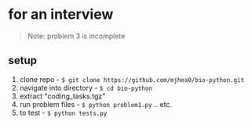 # for an interview

> Note: problem 3 is incomplete

## setup

1. clone repo - `$ git clone https://github.com/mjhea0/bio-python.git`
2. navigate into directory - `$ cd bio-python`
3. extract "coding_tasks.tgz"
4. run problem files - `$ python problem1.py` .. etc.
5. to test - `$ python tests.py`
